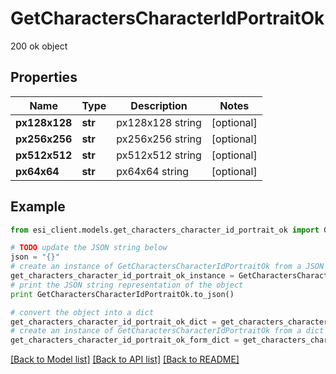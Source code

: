 # GetCharactersCharacterIdPortraitOk

200 ok object

## Properties

Name | Type | Description | Notes
------------ | ------------- | ------------- | -------------
**px128x128** | **str** | px128x128 string | [optional] 
**px256x256** | **str** | px256x256 string | [optional] 
**px512x512** | **str** | px512x512 string | [optional] 
**px64x64** | **str** | px64x64 string | [optional] 

## Example

```python
from esi_client.models.get_characters_character_id_portrait_ok import GetCharactersCharacterIdPortraitOk

# TODO update the JSON string below
json = "{}"
# create an instance of GetCharactersCharacterIdPortraitOk from a JSON string
get_characters_character_id_portrait_ok_instance = GetCharactersCharacterIdPortraitOk.from_json(json)
# print the JSON string representation of the object
print GetCharactersCharacterIdPortraitOk.to_json()

# convert the object into a dict
get_characters_character_id_portrait_ok_dict = get_characters_character_id_portrait_ok_instance.to_dict()
# create an instance of GetCharactersCharacterIdPortraitOk from a dict
get_characters_character_id_portrait_ok_form_dict = get_characters_character_id_portrait_ok.from_dict(get_characters_character_id_portrait_ok_dict)
```
[[Back to Model list]](../README.md#documentation-for-models) [[Back to API list]](../README.md#documentation-for-api-endpoints) [[Back to README]](../README.md)


